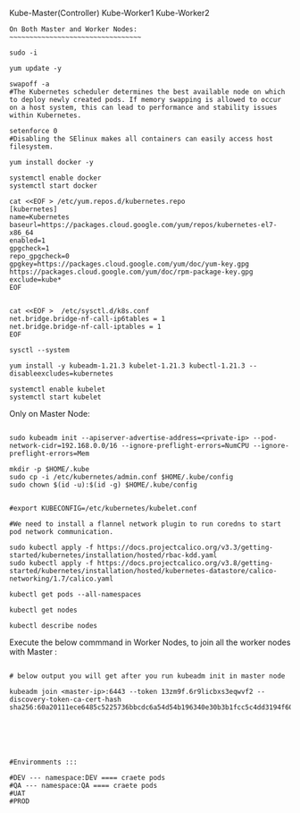 Kube-Master(Controller)
	Kube-Worker1
	Kube-Worker2
~~~~~~~~~~~~~~~~~~~~~~~~~~~~~~~~~~~~~~~~~~~~~~~~~~~~~~~~~~~~~~~~~~~~~~~~~~~~~~~~~~~~~~~~~~~~~~~~~~~~~~~~~~~~~~~~~~~~~~~~~~~~~~~~~~~~~~~~~~~~~~~~~~~~~~~~~~~~~~~~~~~~~~~~~~~~~~
On Both Master and Worker Nodes:
~~~~~~~~~~~~~~~~~~~~~~~~~~~~~~~~~

sudo -i

yum update -y

swapoff -a
#The Kubernetes scheduler determines the best available node on which to deploy newly created pods. If memory swapping is allowed to occur on a host system, this can lead to performance and stability issues within Kubernetes.

setenforce 0
#Disabling the SElinux makes all containers can easily access host filesystem.

yum install docker -y

systemctl enable docker 
systemctl start docker

cat <<EOF > /etc/yum.repos.d/kubernetes.repo
[kubernetes]
name=Kubernetes
baseurl=https://packages.cloud.google.com/yum/repos/kubernetes-el7-x86_64
enabled=1
gpgcheck=1
repo_gpgcheck=0
gpgkey=https://packages.cloud.google.com/yum/doc/yum-key.gpg https://packages.cloud.google.com/yum/doc/rpm-package-key.gpg
exclude=kube*
EOF


cat <<EOF >  /etc/sysctl.d/k8s.conf
net.bridge.bridge-nf-call-ip6tables = 1
net.bridge.bridge-nf-call-iptables = 1
EOF

sysctl --system

yum install -y kubeadm-1.21.3 kubelet-1.21.3 kubectl-1.21.3 --disableexcludes=kubernetes 

systemctl enable kubelet 
systemctl start kubelet

~~~~~~~~~~~~~~~~~~~~~~~~~~~~~~~~~~~~~~~~~~~~~~~~~~~~~~~~~~~~~~~~~~~~~~~~~~~~~~~~~~~~~~~~~~~~~~~~~~~~~~~~~~~~~~~~~~~~~~~~~~~~~~~~~~~~~~~~~~~~~~~~~~~~~~~~~~~~~~~~~~~~~~~~~~~~~~
Only on Master Node:
~~~~~~~~~~~~~~~~~~~~~

sudo kubeadm init --apiserver-advertise-address=<private-ip> --pod-network-cidr=192.168.0.0/16 --ignore-preflight-errors=NumCPU --ignore-preflight-errors=Mem

mkdir -p $HOME/.kube
sudo cp -i /etc/kubernetes/admin.conf $HOME/.kube/config
sudo chown $(id -u):$(id -g) $HOME/.kube/config


#export KUBECONFIG=/etc/kubernetes/kubelet.conf

#We need to install a flannel network plugin to run coredns to start pod network communication.

sudo kubectl apply -f https://docs.projectcalico.org/v3.3/getting-started/kubernetes/installation/hosted/rbac-kdd.yaml 
sudo kubectl apply -f https://docs.projectcalico.org/v3.8/getting-started/kubernetes/installation/hosted/kubernetes-datastore/calico-networking/1.7/calico.yaml 

kubectl get pods --all-namespaces

kubectl get nodes

kubectl describe nodes

~~~~~~~~~~~~~~~~~~~~~~~~~~~~~~~~~~~~~~~~~~~~~~~~~~~~~~~~~~~~~~~~~~~~~~~~~~~~~~~~~~~~~~~~~~~~~~~~~~~~~~~~~~~~~~~~~~~~~~~~~~~~~~~~~~~~~~~~~~~~~~~~~~~~~~~~~~~~~~~~~~~~~~~~~~~~~
Execute the below commmand in Worker Nodes, to join all the worker nodes with Master :
~~~~~~~~~~~~~~~~~~~~~~~~~~~~~~~~~~~~~~~~~~~~~~~~~~~~~~~~~~~~~~~~~~~~~~~~~~~~~~~~~~~~~~~

# below output you will get after you run kubeadm init in master node

kubeadm join <master-ip>:6443 --token 13zm9f.6r9licbxs3eqwvf2 --discovery-token-ca-cert-hash sha256:60a20111ece6485c5225736bbcdc6a54d54b196340e30b3b1fcc5c4dd3194f60






#Enviromments :::

#DEV --- namespace:DEV ==== craete pods 
#QA --- namespace:QA ==== craete pods 
#UAT
#PROD 

